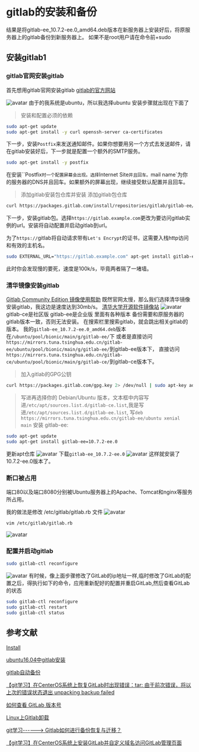 # gitlab的安装和备份
结果是将gitlab-ee_10.7.2-ee.0_amd64.deb版本在新服务器上安装好后，将原服务器上的gitlab备份到新服务器上。
如果不是root用户请在命令前+sudo
## 安装gitlab1
### gitlab官网安装gitlab
首先想用gitlab官网安装gitlab
[gitlab的官方网站](https://about.gitlab.com/install/)

![avatar](../public/gitlab1.png)
由于的我系统是ubuntu，所以我选择ubuntu
安装步骤就出现在下面了
> 安装和配置必须的依赖
```bash
sudo apt-get update
sudo apt-get install -y curl openssh-server ca-certificates
```
下一步，安装`Postfix`来发送通知邮件。如果你想要用另一个方式去发送邮件，请在gitlab安装好后，下一步就是配置一个额外的SMTP服务。
```bash
sudo apt-get install -y postfix
```
在安装``Postfix`时一个配置屏幕会出现。选择`Internet Site`并且回车。`mail name`为你的服务器的DNS并且回车。如果额外的屏幕出现，继续接受默认配置并且回车。
> 添加gitlab安装包仓库并安装
添加gitlab包仓库
```bash
curl https://packages.gitlab.com/install/repositories/gitlab/gitlab-ee/script.deb.sh | sudo bash
```
下一步，安装gitlab包。选择`https://gitlab.example.com`更改为要访问gitlab实例的url。安装将自动配置并启动gitlab到url。

为了`https://`gitlab将自动请求带有`Let's Encrypt`的证书，这需要入栈http访问和有效的主机名。
```bash
sudo EXTERNAL_URL="https://gitlab.example.com" apt-get install gitlab-ee
```
此时你会发现慢的要死，速度是100k/s，毕竟两者隔了一堵墙。
### 清华镜像安装gitlab
[Gitlab Community Edition 镜像使用帮助](https://mirror.tuna.tsinghua.edu.cn/help/gitlab-ce/)
既然官网太慢，那么我们选择清华镜像安装gitlab，我这边是速度达到30mb/s。
[清华大学开源软件镜像站](https://mirrors.tuna.tsinghua.edu.cn/)
![avatar](../public/gitlab2.png)
gitlab-ce是社区版
gitlab-ee是企业版
里面有各种版本
备份需要和原服务器的gitlab版本一致，否则无法安装。
在搜索栏里搜索gitlab，就会跳出相关gitlab的版本。
我的`gitlab-ee_10.7.2-ee.0_amd64.deb`版本在`/ubuntu/pool/bionic/main/g/gitlab-ee/`下
或者是直接访问`https://mirrors.tuna.tsinghua.edu.cn/gitlab-ee/ubuntu/pool/bionic/main/g/gitlab-ee/`到gitlab-ee版本下，
直接访问`https://mirrors.tuna.tsinghua.edu.cn/gitlab-ce/ubuntu/pool/bionic/main/g/gitlab-ce/`到gitlab-ce版本下。

> 加入gitlab的GPG公钥
```bash
curl https://packages.gitlab.com/gpg.key 2> /dev/null | sudo apt-key add - &>/dev/null
```
> 写进再选择你的 Debian/Ubuntu 版本，文本框中内容写进`/etc/apt/sources.list.d/gitlab-ce.list`,我是写进`/etc/apt/sources.list.d/gitlab-ee.list`,
写`deb https://mirrors.tuna.tsinghua.edu.cn/gitlab-ee/ubuntu xenial main`
安装 gitlab-ee:
```bash
sudo apt-get update
sudo apt-get install gitlab-ee=10.7.2-ee.0
```
更新apt仓库
![avatar](../public/gitlab3.png)
下载`gitlab-ee_10.7.2-ee.0`
![avatar](../public/gitlab4.png)
这样就安装了10.7.2-ee.0版本了。

### 断口被占用
端口80以及端口8080分别被Ubuntu服务器上的Apache、Tomcat和nginx等服务所占用。

我的做法是修改 /etc/gitlab/gitlab.rb 文件
![avatar](../public/gitlab5.png)

```bash
vim /etc/gitlab/gitlab.rb 
```
![avatar](../public/gitlab6.png)

### 配置并启动gitlab
```bash
sudo gitlab-ctl reconfigure
```
![avatar](../public/gitlab7.png)
有时候，像上面步骤修改了GitLab的ip地址一样,临时修改了GitLab的配置之后，得执行如下的命令，应用重新配好的配置并重启GitLab,然后查看GitLab的状态
```bash
sudo gitlab-ctl reconfigure
sudo gitlab-ctl restart
sudo gitlab-ctl status
```
<!-- ![avatar](../public/gitlab8.png) -->
## 参考文献

[Install ](https://about.gitlab.com/install/#ubuntu)

[ubuntu16.04中gitlab安装](https://blog.csdn.net/weixin_38883338/article/details/82153402)

[gitlab自动备份](https://www.jianshu.com/p/a176789fef21)

[【git学习】在CenterOS系统上恢复GitLab时出现错误：tar: 由于前次错误，将以上次的错误状态退出 unpacking backup failed](https://www.jianshu.com/p/8a287f31a646)

[如何查看 GitLab 版本号](https://blog.csdn.net/wo18237095579/article/details/81106150)

[Linux上Gitlab卸载](https://www.jianshu.com/p/e2e98c45c244)

[git学习------> Gitlab如何进行备份恢复与迁移？](https://blog.csdn.net/ouyang_peng/article/details/77070977)

[【git学习】在CenterOS系统上安装GitLab并自定义域名访问GitLab管理页面](https://blog.csdn.net/ouyang_peng/article/details/72903221)